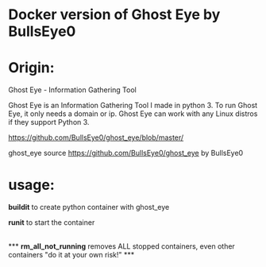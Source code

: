 # Docker version of Ghost Eye by BullsEye0

# Origin:
Ghost Eye - Information Gathering Tool

Ghost Eye is an Information Gathering Tool I made in python 3. To run Ghost Eye, it only needs a domain or ip. Ghost Eye can work with any Linux distros if they support Python 3.

<a href="https://github.com/BullsEye0/ghost_eye/blob/master/">https://github.com/BullsEye0/ghost_eye/blob/master/</a>


ghost_eye source https://github.com/BullsEye0/ghost_eye by BullsEye0


# usage: 
  <div>
  <b>buildit</b> to create python container with ghost_eye

  <b>runit</b> to start the container

  </b>
  <br>
  *** <b>rm_all_not_running</b> removes ALL stopped containers, even other containers "do it at your own risk!" ***
  </div>     
